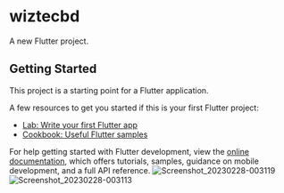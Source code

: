 # wiztecbd

A new Flutter project.

## Getting Started

This project is a starting point for a Flutter application.

A few resources to get you started if this is your first Flutter project:

- [Lab: Write your first Flutter app](https://docs.flutter.dev/get-started/codelab)
- [Cookbook: Useful Flutter samples](https://docs.flutter.dev/cookbook)

For help getting started with Flutter development, view the
[online documentation](https://docs.flutter.dev/), which offers tutorials,
samples, guidance on mobile development, and a full API reference.
![Screenshot_20230228-003119](https://user-images.githubusercontent.com/37374226/221653277-acfcd93c-586d-4bce-b346-95a773f0928e.jpg)
![Screenshot_20230228-003113](https://user-images.githubusercontent.com/37374226/221653298-f25a0c25-99fa-4518-9304-ecca4eaa7ae9.jpg)

